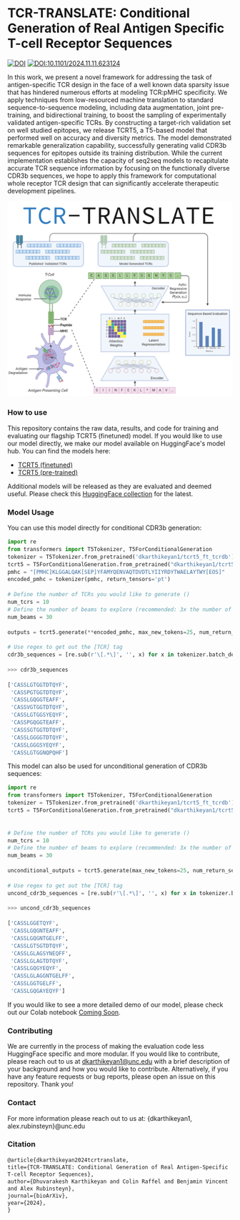 # TCR-TRANSLATE: Conditional Generation of Real Antigen Specific T-cell Receptor Sequences

[![DOI](https://zenodo.org/badge/DOI/10.5281/zenodo.15068618.svg)](https://doi.org/10.5281/zenodo.15068618)
[![DOI:10.1101/2024.11.11.623124](http://img.shields.io/badge/DOI-10.1101/2024.11.11.623124-B31B1B.svg)](https://doi.org/10.1101/2024.11.11.623124)

In this work, we present a novel framework for addressing the task of antigen-specific TCR design in the face
of a well known data sparsity issue that has hindered numerous efforts at modeling TCR:pMHC specificity. 
We apply techniques from low-resourced machine translation to standard sequence-to-sequence modeling, including data augmentation, 
joint pre-training, and bidirectional training, to boost the sampling of experimentally validated antigen-specific TCRs. 
By constructing a target-rich validation set on well studied epitopes, we release TCRT5, a T5-based model that performed well on accuracy and diversity
metrics. The model demonstrated remarkable generalization capability, successfully generating valid CDR3b sequences for epitopes outside 
its training distribution. While the current implementation establishes the capacity of seq2seq models to recapitulate accurate 
TCR sequence information by focusing on the functionally diverse CDR3b sequences, we hope to apply this framework for computational 
whole receptor TCR design that can significantly accelerate therapeutic development pipelines.

![](assets/tcr_translate_logo2.png)

### How to use

This repository contains the raw data, results, and code for training and evaluating our flagship TCRT5 (finetuned) model. If you would 
like to use our model directly, we make our model available on HuggingFace's model hub. You can find the models here: 
 
 * [TCRT5 (finetuned)](https://huggingface.co/dkarthikeyan1/tcrt5_ft_tcrdb)
 * [TCRT5 (pre-trained)](https://huggingface.co/dkarthikeyan1/tcrt5_pre_tcrdb)

Additional models will be released as they are evaluated and deemed useful. Please check this 
[HuggingFace collection](https://huggingface.co/collections/dkarthikeyan1/tcr-translate-672d0c28f20af220669d073c) for the latest.
 
### Model Usage

You can use this model directly for conditional CDR3b generation:

```python
import re
from transformers import T5Tokenizer, T5ForConditionalGeneration
tokenizer = T5Tokenizer.from_pretrained('dkarthikeyan1/tcrt5_ft_tcrdb')
tcrt5 = T5ForConditionalGeneration.from_pretrained("dkarthikeyan1/tcrt5_ft_tcrdb")
pmhc = "[PMHC]KLGGALQAK[SEP]YFAMYQENVAQTDVDTLYIIYRDYTWAELAYTWY[EOS]"
encoded_pmhc = tokenizer(pmhc, return_tensors='pt')

# Define the number of TCRs you would like to generate ()
num_tcrs = 10
# Define the number of beams to explore (recommended: 3x the number of TCRs)
num_beams = 30

outputs = tcrt5.generate(**encoded_pmhc, max_new_tokens=25, num_return_sequences=num_tcrs, num_beams=num_beams, return_dict_in_generate=True)

# Use regex to get out the [TCR] tag
cdr3b_sequences = [re.sub(r'\[.*\]', '', x) for x in tokenizer.batch_decode(outputs['sequences'], skip_special_tokens=True)]

>>> cdr3b_sequences

['CASSLGTGGTDTQYF',
 'CASSPGTGGTDTQYF',
 'CASSLGQGGTEAFF',
 'CASSVGTGGTDTQYF',
 'CASSLGTGGSYEQYF',
 'CASSPGQGGTEAFF',
 'CASSSGTGGTDTQYF',
 'CASSLGGGGTDTQYF',
 'CASSLGGGSYEQYF',
 'CASSLGTGGNQPQHF']
```

This model can also be used for unconditional generation of CDR3b sequences:

```python
import re
from transformers import T5Tokenizer, T5ForConditionalGeneration
tokenizer = T5Tokenizer.from_pretrained('dkarthikeyan1/tcrt5_ft_tcrdb')
tcrt5 = T5ForConditionalGeneration.from_pretrained("dkarthikeyan1/tcrt5_ft_tcrdb")


# Define the number of TCRs you would like to generate ()
num_tcrs = 10
# Define the number of beams to explore (recommended: 3x the number of TCRs)
num_beams = 30

unconditional_outputs = tcrt5.generate(max_new_tokens=25, num_return_sequences=num_tcrs, num_beams=num_beams)

# Use regex to get out the [TCR] tag
uncond_cdr3b_sequences = [re.sub(r'\[.*\]', '', x) for x in tokenizer.batch_decode(unconditional_outputs, skip_special_tokens=True)]

>>> uncond_cdr3b_sequences

['CASSLGGETQYF',
 'CASSLGQGNTEAFF',
 'CASSLGQGNTGELFF',
 'CASSLGTSGTDTQYF',
 'CASSLGLAGSYNEQFF',
 'CASSLGLAGTDTQYF',
 'CASSLGQGYEQYF',
 'CASSLGLAGGNTGELFF',
 'CASSLGGTGELFF',
 'CASSLGQGAYEQYF']
```

If you would like to see a more detailed demo of our model, please check out our Colab notebook [Coming Soon](google.com).

### Contributing

We are currently in the process of making the evaluation code less HuggingFace specific and more modular. If you would like to contribute, please reach out to us at dkarthikeyan1@unc.edu
with a brief description of your background and how you would like to contribute. Alternatively, if you have any feature requests or bug reports, please open an issue on this repository.
Thank you!

### Contact

For more information please reach out to us at: {dkarthikeyan1, alex.rubinsteyn}@unc.edu

### Citation

```
@article{dkarthikeyan2024tcrtranslate,
title={TCR-TRANSLATE: Conditional Generation of Real Antigen-Specific T-cell Receptor Sequences},
author={Dhuvarakesh Karthikeyan and Colin Raffel and Benjamin Vincent and Alex Rubinsteyn},
journal={bioArXiv},
year={2024},
}
```
